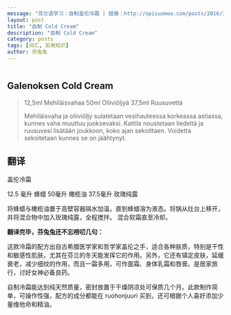 ```yaml
---
message: "芬兰语学习：自制盖伦冷霜 | 链接：http://opisuomea.com/posts/2016/11/28/cold-cream "
layout: post
title: "自制 Cold Cream"
description: "自制 Cold Cream"
category: posts
tags: [词汇, 实用知识]
author: 芬兔兔
---
```


<figure>
    <a href="http://i.imgur.com/NmK3IGM.jpg"><img src="http://i.imgur.com/NmK3IGM.jpg" alt=""></a>
</figure>

## Galenoksen Cold Cream

> 12,5ml  Mehiläisvahaa
> 50ml     Oliiviöljyä
> 37,5ml  Ruusuvettä
> 
> Mehiläisvaha ja oliiviöljy sulatetaan vesihauteessa korkeassa astiassa, kunnes vaha muuttuu juoksevaksi. Kattila noustetaan liedeltä ja ruusuvesi lisätään joukkoon, koko ajan sekoittaen. Voidetta sekoitetaan kunnes se on jäähtynyt.

## 翻译

盖伦冷霜

12.5 毫升    蜂蜡
50毫升        橄榄油
37.5毫升     玫瑰纯露

将蜂蜡与橄榄油置于高壁容器隔水加温，直到蜂蜡溶为液态。将锅从灶台上移开，并将混合物中加入玫瑰纯露，全程搅拌。 混合软霜直至冷却。

**翻译完毕，芬兔兔还不忘唠叨几句：**

这款冷霜的配方出自古希腊医学家和哲学家盖伦之手，适合各种肤质，特别是干性和敏感性肌肤，尤其在芬兰的冬天能发挥它的作用。另外，它还有镇定皮肤，延缓衰老，减少细纹的作用，而且一霜多用，可作面霜、身体乳霜和唇膏。是居家旅行，讨好女神必备良药。

自制冷霜能达到纯天然质量，密封放置于干燥阴凉处可保质几个月。此款制作简单，可操作性强，配方的成分都能在 ruohonjuuri 买到，还可根据个人喜好添加少量维他命和精油。
